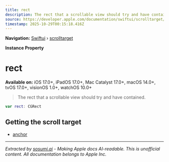 ```yaml
---
title: rect
description: The rect that a scrollable view should try and have contained.
source: https://developer.apple.com/documentation/swiftui/scrolltarget/rect
timestamp: 2025-10-29T00:15:18.416Z
---
```


**Navigation:** [Swiftui](/documentation/swiftui) › [scrolltarget](/documentation/swiftui/scrolltarget)

**Instance Property**

# rect

**Available on:** iOS 17.0+, iPadOS 17.0+, Mac Catalyst 17.0+, macOS 14.0+, tvOS 17.0+, visionOS 1.0+, watchOS 10.0+

> The rect that a scrollable view should try and have contained.

```swift
var rect: CGRect
```

## Getting the scroll target

- [anchor](/documentation/swiftui/scrolltarget/anchor)

---

*Extracted by [sosumi.ai](https://sosumi.ai) - Making Apple docs AI-readable.*
*This is unofficial content. All documentation belongs to Apple Inc.*
